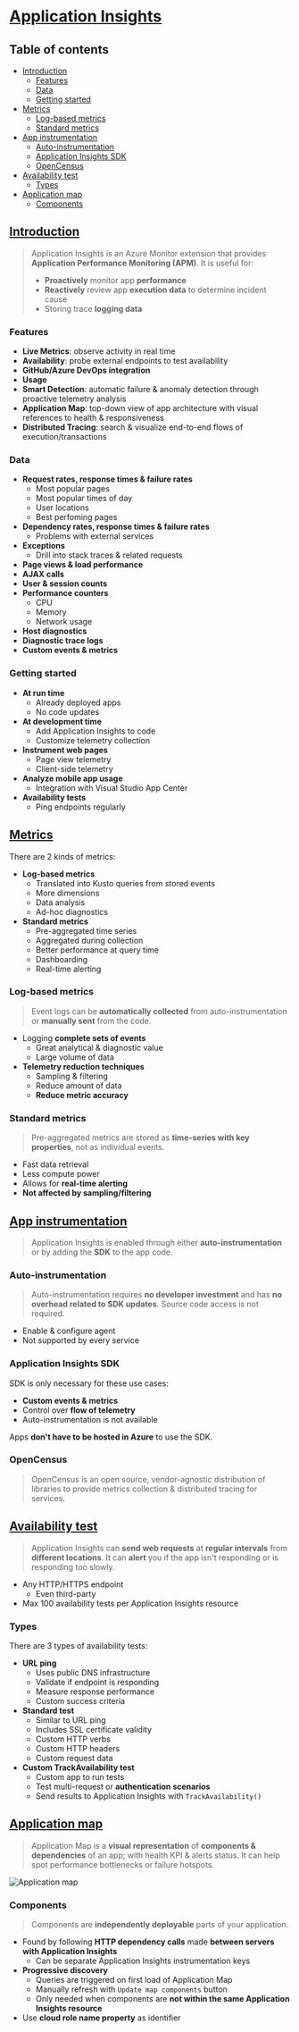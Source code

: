 # [Application Insights](https://learn.microsoft.com/en-us/training/modules/monitor-app-performance/) <!-- omit in toc -->

## Table of contents <!-- omit in toc -->

- [Introduction](#introduction)
  - [Features](#features)
  - [Data](#data)
  - [Getting started](#getting-started)
- [Metrics](#metrics)
  - [Log-based metrics](#log-based-metrics)
  - [Standard metrics](#standard-metrics)
- [App instrumentation](#app-instrumentation)
  - [Auto-instrumentation](#auto-instrumentation)
  - [Application Insights SDK](#application-insights-sdk)
  - [OpenCensus](#opencensus)
- [Availability test](#availability-test)
  - [Types](#types)
- [Application map](#application-map)
  - [Components](#components)

## [Introduction](https://learn.microsoft.com/en-us/training/modules/monitor-app-performance/2-application-insights-overview)

> Application Insights is an Azure Monitor extension that provides **Application Performance Monitoring (APM)**. It is useful for:
>
> - **Proactively** monitor app **performance**
> - **Reactively** review app **execution data** to determine incident cause
> - Storing trace **logging data**

### Features

- **Live Metrics**: observe activity in real time
- **Availability**: probe external endpoints to test availability
- **GitHub/Azure DevOps integration**
- **Usage**
- **Smart Detection**: automatic failure & anomaly detection through proactive telemetry analysis
- **Application Map**: top-down view of app architecture with visual references to health & responsiveness
- **Distributed Tracing**: search & visualize end-to-end flows of execution/transactions

### Data

- **Request rates, response times & failure rates**
  - Most popular pages
  - Most popular times of day
  - User locations
  - Best perfoming pages
- **Dependency rates, response times & failure rates**
  - Problems with external services
- **Exceptions**
  - Drill into stack traces & related requests
- **Page views & load performance**
- **AJAX calls**
- **User & session counts**
- **Performance counters**
  - CPU
  - Memory
  - Network usage
- **Host diagnostics**
- **Diagnostic trace logs**
- **Custom events & metrics**

### Getting started

- **At run time**
  - Already deployed apps
  - No code updates
- **At development time**
  - Add Application Insights to code
  - Customize telemetry collection
- **Instrument web pages**
  - Page view telemetry
  - Client-side telemetry
- **Analyze mobile app usage**
  - Integration with Visual Studio App Center
- **Availability tests**
  - Ping endpoints regularly

## [Metrics](https://learn.microsoft.com/en-us/training/modules/monitor-app-performance/3-logs-based-metrics)

There are 2 kinds of metrics:

- **Log-based metrics**
  - Translated into Kusto queries from stored events
  - More dimensions
  - Data analysis
  - Ad-hoc diagnostics
- **Standard metrics**
  - Pre-aggregated time series
  - Aggregated during collection
  - Better performance at query time
  - Dashboarding
  - Real-time alerting

### Log-based metrics

> Event logs can be **automatically collected** from auto-instrumentation or **manually sent** from the code.

- Logging **complete sets of events**
  - Great analytical & diagnostic value
  - Large volume of data
- **Telemetry reduction techniques**
  - Sampling & filtering
  - Reduce amount of data
  - **Reduce metric accuracy**

### Standard metrics

> Pre-aggregated metrics are stored as **time-series with key properties**, not as individual events.

- Fast data retrieval
- Less compute power
- Allows for **real-time alerting**
- **Not affected by sampling/filtering**

## [App instrumentation](https://learn.microsoft.com/en-us/training/modules/monitor-app-performance/4-app-instrumentation)

> Application Insights is enabled through either **auto-instrumentation** or by adding the **SDK** to the app code.

### Auto-instrumentation

> Auto-instrumentation requires **no developer investment** and has **no overhead related to SDK updates**. Source code access is not required.

- Enable & configure agent
- Not supported by every service

### Application Insights SDK

SDK is only necessary for these use cases:

- **Custom events & metrics**
- Control over **flow of telemetry**
- Auto-instrumentation is not available

Apps **don't have to be hosted in Azure** to use the SDK.

### OpenCensus

> OpenCensus is an open source, vendor-agnostic distribution of libraries to provide metrics collection & distributed tracing for services.

## [Availability test](https://learn.microsoft.com/en-us/training/modules/monitor-app-performance/5-availability-tests)

> Application Insights can **send web requests** at **regular intervals** from **different locations**. It can **alert** you if the app isn't responding or is responding too slowly.

- Any HTTP/HTTPS endpoint
  - Even third-party
- Max 100 availability tests per Application Insights resource

### Types

There are 3 types of availability tests:

- **URL ping**
  - Uses public DNS infrastructure
  - Validate if endpoint is responding
  - Measure response performance
  - Custom success criteria
- **Standard test**
  - Similar to URL ping
  - Includes SSL certificate validity
  - Custom HTTP verbs
  - Custom HTTP headers
  - Custom request data
- **Custom TrackAvailability test**
  - Custom app to run tests
  - Test multi-request or **authentication scenarios**
  - Send results to Application Insights with `TrackAvailability()`

## [Application map](https://learn.microsoft.com/en-us/training/modules/monitor-app-performance/6-application-map)

> Application Map is a **visual representation** of **components & dependencies** of an app; with health KPI & alerts status. It can help spot performance bottlenecks or failure hotspots.

![Application map](https://learn.microsoft.com/en-us/training/wwl-azure/monitor-app-performance/media/application-map-component.png)

### Components

> Components are **independently deployable** parts of your application.

- Found by following **HTTP dependency calls** made **between servers with Application Insights**
  - Can be separate Application Insights instrumentation keys
- **Progressive discovery**
  - Queries are triggered on first load of Application Map
  - Manually refresh with `Update map components` button
  - Only needed when components are **not within the same Application Insights resource**
- Use **cloud role name property** as identifier
